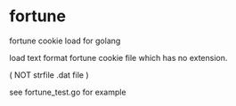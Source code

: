 # fortune
fortune cookie load for golang

load text format fortune cookie file which has no extension.

( NOT strfile .dat file )


see fortune_test.go for example 